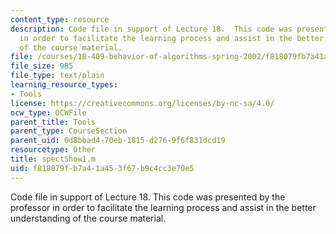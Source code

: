 ```yaml
---
content_type: resource
description: Code file in support of Lecture 18.  This code was presented by the professor
  in order to facilitate the learning process and assist in the better understanding
  of the course material.
file: /courses/18-409-behavior-of-algorithms-spring-2002/f818079fb7a41a453f67b9c4cc3e70e5_spectShow1.m
file_size: 985
file_type: text/plain
learning_resource_types:
- Tools
license: https://creativecommons.org/licenses/by-nc-sa/4.0/
ocw_type: OCWFile
parent_title: Tools
parent_type: CourseSection
parent_uid: 0d8bbad4-70eb-1815-d276-9f6f831dcd19
resourcetype: Other
title: spectShow1.m
uid: f818079f-b7a4-1a45-3f67-b9c4cc3e70e5
---
```

Code file in support of Lecture 18.  This code was presented by the professor in order to facilitate the learning process and assist in the better understanding of the course material.